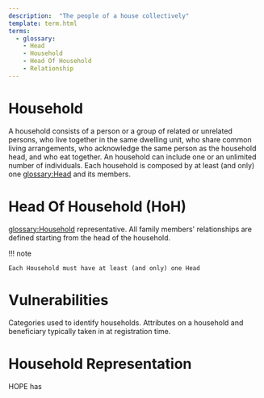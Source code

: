 ```yaml
---
description:  "The people of a house collectively"
template: term.html
terms:
  - glossary: 
    - Head
    - Household
    - Head Of Household
    - Relationship
---
```


# Household

A household consists of a person or a group of related or unrelated persons,
who live together in the same dwelling unit, who share common living arrangements,
who acknowledge the same person as the household head, and who eat together. 
An household can include one or an unlimited number of individuals. 
Each household is composed by at least (and only) one <glossary:Head> and its members.


# Head Of Household (HoH)

<glossary:Household> representative. All family members' relationships are defined starting from the head of the household.

!!! note

    Each Household must have at least (and only) one Head

# Vulnerabilities

Categories used to identify households. Attributes on a household and
        beneficiary typically taken in at registration time.


# Household Representation

HOPE has  
